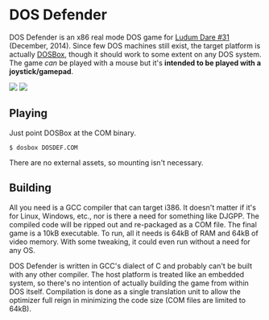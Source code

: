 # DOS Defender

DOS Defender is an x86 real mode DOS game for [Ludum Dare #31][ld]
(December, 2014). Since few DOS machines still exist, the target
platform is actually [DOSBox][db], though it should work to some
extent on any DOS system. The game *can* be played with a mouse but
it's **intended to be played with a joystick/gamepad**.

![](http://i.imgur.com/YQ82yLk.png)
![](http://i.imgur.com/IWJvurZ.png)

## Playing

Just point DOSBox at the COM binary.

    $ dosbox DOSDEF.COM

There are no external assets, so mounting isn't necessary.

## Building

All you need is a GCC compiler that can target i386. It doesn't matter
if it's for Linux, Windows, etc., nor is there a need for something
like DJGPP. The compiled code will be ripped out and re-packaged as a
COM file. The final game is a 10kB executable. To run, all it needs is
64kB of RAM and 64kB of video memory. With some tweaking, it could
even run without a need for any OS.

DOS Defender is written in GCC's dialect of C and probably can't be
built with any other compiler. The host platform is treated like an
embedded system, so there's no intention of actually building the game
from within DOS itself. Compilation is done as a single translation
unit to allow the optimizer full reign in minimizing the code size
(COM files are limited to 64kB).


[ld]: http://ludumdare.com/compo/2014/12/03/welcome-to-ludum-dare-31/
[db]: http://www.dosbox.com/
